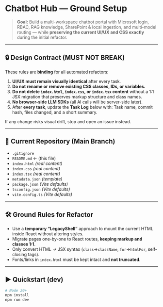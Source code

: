 # Chatbot Hub — Ground Setup

> **Goal:** Build a multi-workspace chatbot portal with Microsoft login, RBAC, RAG knowledge, SharePoint & local ingestion, and multi-model routing — while **preserving the current UI/UX and CSS exactly** during the initial refactor.

---

## 🔒 Design Contract (MUST NOT BREAK)

These rules are **binding** for all automated refactors:

1. **UI/UX must remain visually identical** after every task.
2. **Do not rename or remove existing CSS classes, IDs, or variables.**
3. **Do not delete `index.html`, `index.css`, or `index.tsx` content** without a 1:1 JSX migration that preserves markup structure and class names.
4. **No browser-side LLM SDKs** (all AI calls will be server-side later).
5. After **every task**, update the **Task Log** below with: Task name, commit hash, files changed, and a short summary.

If any change risks visual drift, stop and open an issue instead.

---

## 🧭 Current Repository (Main Branch)

- `.gitignore`
- `README.md` ← (this file)
- `index.html` *(real content)*
- `index.css` *(real content)*
- `index.tsx` *(real content)*
- `metadata.json` *(template)*
- `package.json` *(Vite defaults)*
- `tsconfig.json` *(Vite defaults)*
- `vite.config.ts` *(Vite defaults)*

---

## 🛠️ Ground Rules for Refactor

- Use a **temporary “LegacyShell”** approach to mount the current HTML inside React without altering styles.
- Migrate pages one-by-one to React routes, **keeping markup and classes 1:1**.
- Only convert HTML → JSX syntax (`class`→`className`, `for`→`htmlFor`, self-closing tags).
- Fonts/links in `index.html` must be kept intact and **not truncated**.

---

## ▶️ Quickstart (dev)

```bash
# Node 20+
npm install
npm run dev

